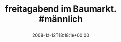 ---
retweeted: false
source: <a href="http://twitter.com" rel="nofollow">Twitter Web Client</a>
entities:
  hashtags:
  - text: männlich
    indices:
    - '26'
    - '35'
  symbols: []
  user_mentions: []
  urls: []
display_text_range:
- '0'
- '35'
favorite_count: '0'
id_str: '1053874299'
truncated: false
retweet_count: '0'
id: '1053874299'
created_at: Fri Dec 12 18:18:16 +0000 2008
favorited: false
full_text: 'freitagabend im Baumarkt. #männlich'
lang: de
tags:
- männlich
- pesos/twitter
date: '2008-12-12T18:18:16+00:00'
src: https://twitter.com/bascht/status/1053874299
original_url: https://twitter.com/bascht/status/1053874299
type: twitter_tweet
text: 'freitagabend im Baumarkt. #männlich'
title: 'freitagabend im Baumarkt. #männlich

  '

---